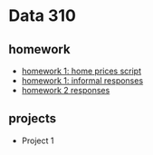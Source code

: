 # Data 310

## homework
- [homework 1: home prices script](https://github.com/aehilla/data310_spring2021/blob/main/homework1_homeprices.py)
- [homework 1: informal responses](https://github.com/aehilla/data310_spring2021/blob/main/homework1_responses.md)
- [homework 2 responses](https://github.com/aehilla/data310_spring2021/blob/main/feb5_homework.md)

## projects
 - Project 1 

